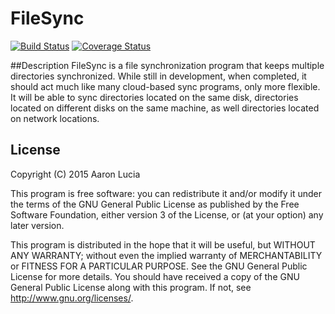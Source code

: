 # FileSync
[![Build Status](https://travis-ci.org/engineal/FileSync.svg)](https://travis-ci.org/engineal/FileSync) [![Coverage Status](https://coveralls.io/repos/engineal/FileSync/badge.svg?branch=master&service=github)](https://coveralls.io/github/engineal/FileSync?branch=master)

##Description
FileSync is a file synchronization program that keeps multiple directories synchronized. While still in development, when completed, it should act much like many cloud-based sync programs, only more flexible. It will be able to sync directories located on the same disk, directories located on different disks on the same machine, as well directories located on network locations.

## License
Copyright (C) 2015 Aaron Lucia

This program is free software: you can redistribute it and/or modify it under the terms of the GNU General Public License as published by the Free Software Foundation, either version 3 of the License, or (at your option) any later version.

This program is distributed in the hope that it will be useful, but WITHOUT ANY WARRANTY; without even the implied warranty of MERCHANTABILITY or FITNESS FOR A PARTICULAR PURPOSE.  See the GNU General Public License for more details. You should have received a copy of the GNU General Public License along with this program.  If not, see <http://www.gnu.org/licenses/>.
